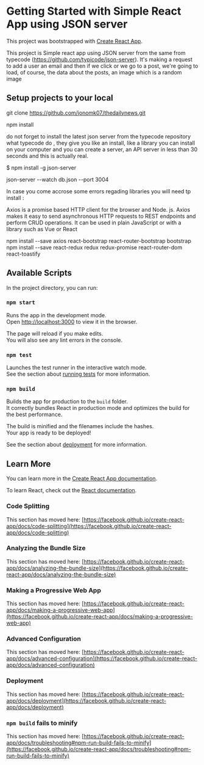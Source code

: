 # Getting Started with Simple React App using JSON server

This project was bootstrapped with [Create React App](https://github.com/facebook/create-react-app).

This project is Simple react app using JSON server from the same from typecode (https://github.com/typicode/json-server). 
 It's making a request to add a user an email and then if we click or we go to a post, we're going to load, of course, the data about the posts, an image which is a random image

## Setup projects to your local

git clone https://github.com/jonomk07/thedailynews.git

npm install 

do not forget to install the latest json server from the typecode repository 
what typecode do , they give you like an install, like a library you can install on your computer and 
you can create a server, an API server in less than 30 seconds  and this is actually real.

$ npm install -g json-server

json-server --watch db.json --port 3004

In case you come accrose some errors regading libraries  you will need tp install :

Axios is a promise based HTTP client for the browser and Node. js. Axios makes it easy to send asynchronous HTTP requests to REST endpoints and perform CRUD operations. It can be used in plain JavaScript or with a library such as Vue or React

npm install --save axios react-bootstrap react-router-bootstrap bootstrap
npm install --save react-redux redux redux-promise react-router-dom react-toastify

## Available Scripts

In the project directory, you can run:

### `npm start`

Runs the app in the development mode.\
Open [http://localhost:3000](http://localhost:3000) to view it in the browser.

The page will reload if you make edits.\
You will also see any lint errors in the console.

### `npm test`

Launches the test runner in the interactive watch mode.\
See the section about [running tests](https://facebook.github.io/create-react-app/docs/running-tests) for more information.

### `npm build`

Builds the app for production to the `build` folder.\
It correctly bundles React in production mode and optimizes the build for the best performance.

The build is minified and the filenames include the hashes.\
Your app is ready to be deployed!

See the section about [deployment](https://facebook.github.io/create-react-app/docs/deployment) for more information.


## Learn More

You can learn more in the [Create React App documentation](https://facebook.github.io/create-react-app/docs/getting-started).

To learn React, check out the [React documentation](https://reactjs.org/).

### Code Splitting

This section has moved here: [https://facebook.github.io/create-react-app/docs/code-splitting](https://facebook.github.io/create-react-app/docs/code-splitting)

### Analyzing the Bundle Size

This section has moved here: [https://facebook.github.io/create-react-app/docs/analyzing-the-bundle-size](https://facebook.github.io/create-react-app/docs/analyzing-the-bundle-size)

### Making a Progressive Web App

This section has moved here: [https://facebook.github.io/create-react-app/docs/making-a-progressive-web-app](https://facebook.github.io/create-react-app/docs/making-a-progressive-web-app)

### Advanced Configuration

This section has moved here: [https://facebook.github.io/create-react-app/docs/advanced-configuration](https://facebook.github.io/create-react-app/docs/advanced-configuration)

### Deployment

This section has moved here: [https://facebook.github.io/create-react-app/docs/deployment](https://facebook.github.io/create-react-app/docs/deployment)

### `npm build` fails to minify

This section has moved here: [https://facebook.github.io/create-react-app/docs/troubleshooting#npm-run-build-fails-to-minify](https://facebook.github.io/create-react-app/docs/troubleshooting#npm-run-build-fails-to-minify)
